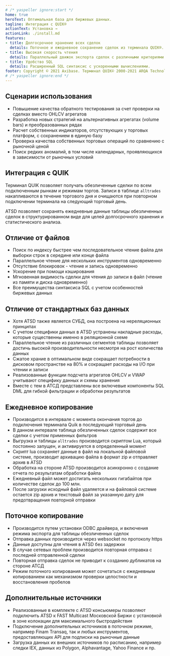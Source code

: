 ```yaml
---
# /* yaspeller ignore:start */
home: true
heroText: Оптимальная база для биржевых данных.
tagline: Интеграция с QUIK®
actionText: Установка →
actionLink: ./install.md
features:
- title: Долгосрочное хранение всех сделок
  details: Поточное и ежедневное сохранение сделок из терминала QUIK®.
- title: Высокая скорость чтения
  details: Параллельный движок экспорта сделок с различными критериями поиска.
- title: Удобство SQL
  details: Расширенный SQL синтаксис с ускоренными вычислениями.
footer: Copyright © 2021 Axibase. Терминал QUIK© 2000-2021 ARQA Technologies 
# /* yaspeller ignore:end */
---
```

<!-- markdownlint-disable MD002 MD041 MD012 -->
<article class="feature-highlight">

## Сценарии использования

- Повышение качества обратного тестирования за счет проверки на сделках вместо OHLCV агрегатов
- Разработка новых стратегий на альтернативных агрегатах (volume bars) и преобразованных рядах
- Расчет собственных индикаторов, отсутствующих у торговых платформ, с сохранением в единую базу
- Проверка качества собственных торговых операций по сравнению с рыночной ценой
- Поиск редких аномалий, в том числе календарных, проявляющихся в зависимости от рыночных условий

</article>
<article class="feature-highlight">

## Интеграция с QUIK

Терминал QUIK позволяет получать обезличенные сделки по всем подключенным рынкам и режимам торгов. Записи в таблице `alltrades` накапливаются в течение торгового дня и очищаются при повторном подключении терминала на следующий торговый день.

ATSD позволяет сохранять ежедневные данные таблицы обезличенных сделок в структурированном виде для целей долгосрочного хранения и статистического анализа.

</article>
<article class="feature-highlight">

## Отличие от файлов

- Поиск по индексу быстрее чем последовательное чтение файла для выборки строк в середине или конце файла
- Параллельное чтение для нескольких инструментов одновременно
- Отсутствие блокировок - чтение и запись одновременно
- Ускорение при помощи кэширования
- Мгновенная видимость сделки для чтения до записи в файл (чтение из памяти и диска одновременно)
- Все преимущества синтаксиса SQL с учетом особенностей биржевых данных

</article>
<article class="feature-highlight">

## Отличие от стандартных баз данных

- Хотя ATSD также является СУБД, она построена на нереляционных принципах
- С учетом специфики данных в ATSD устранены накладные расходы, которые существенны именно в реляционной схеме
- Параллельное чтение из различных сегментов таблицы позволяет достичь высокой производительности несмотря на рост количества данных
- Сжатое храние в оптимальном виде сокращает потребности в дисковом пространстве на 80% и сокращает расходы на I/O при чтении и записи
- Реализованные функции подсчета агрегатов OHLCV и VWAP учитывают специфику данных и схемы хранения
- Вместе с тем в АТСД представлены все включевые компоненты SQL DML для гибкой фильтрации и обработки результатов

</article>
<article class="feature-highlight">

## Ежедневное копирование

- Производится в интервале с момента окончания торгов до подключения терминала Quik в последующий торговый день
- В данном интервале таблица обезличенных сделок содержит все сделки с учетом применных фильтров
- Выгрузка и таблицы `alltrades` производится скриптом Lua, который постоянно запущен, и активируется в определенный момент 
- Скрипт lua сохраняет данные в файл на локальной файловой системе, производит архивацию файла в формат zip и отправляет архив в ATSD
- Обработка на стороне ATSD производится асинхронно с создание отчета по результатам обработки файла
- Ежедневный файл может достигать нескольких гигабайтов при количестве сделок до 100 млн.
- После загрузки исходный файл удаляется и на файловой системе остается zip архив и текстовый файл за указанную дату для предотвращения повторной отправки

</article>
<article class="feature-highlight">

## Поточное копирование

- Производится путем установки ODBC драйвера, и включения режима экспорта для таблицы обезличенных сделок
- Отправка данных производится через websocket по протоколу https
- Данные доступны для чтения в ATSD без задержки
- В случае сетевых проблем производится повторная отправка с последней отправленной сделки
- Повторная отправка сделок не приводит к созданию дубликатов на стороне АТСД
- Режим поточного копирования может сочетаться с ежедневным копированием как механизмом проверки целостности и восстановления пробелов

</article>
<article class="feature-highlight">

## Дополнительные источники

- Реализованные в комплекте с ATSD консьюмеры позволяют подключить ATSD к FAST Multicast Московской Биржи с установкой в зоне колокации для максимального быстродействия
- Подключение дополнительных источников в поточном режиме, например Finam Transaq, так и любых инструментов, предоставляющих API для подписки на рыночные данные
- Загрузка данных их внешних источников по расписанию, например следки IEX, данных из Polygon, Alphavantage, Yahoo Finance и пр.  

</article>